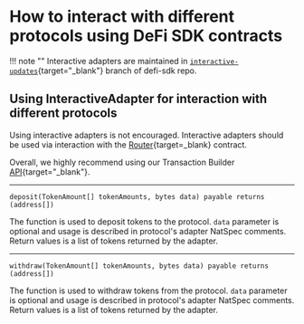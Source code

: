 # How to interact with different protocols using DeFi SDK contracts

!!! note ""
   Interactive adapters are maintained in [`interactive-updates`](https://github.com/zeriontech/defi-sdk/tree/interactive-updates){target="_blank"} branch of defi-sdk repo.

## Using InteractiveAdapter for interaction with different protocols

Using interactive adapters is not encouraged.
Interactive adapters should be used via interaction with the [Router](https://etherscan.io/address/0xB2BE281e8b11b47FeC825973fc8BB95332022A54){target=_blank} contract.

Overall, we highly recommend using our Transaction Builder [API](https://transactions.zerion.io/docs#/){target="_blank"}.

---
```solidity
deposit(TokenAmount[] tokenAmounts, bytes data) payable returns (address[])
```

The function is used to deposit tokens to the protocol.
`data` parameter is optional and usage is described in protocol's adapter NatSpec comments.
Return values is a list of tokens returned by the adapter.

---
```solidity
withdraw(TokenAmount[] tokenAmounts, bytes data) payable returns (address[])
```

The function is used to withdraw tokens from the protocol.
`data` parameter is optional and usage is described in protocol's adapter NatSpec comments.
Return values is a list of tokens returned by the adapter.

